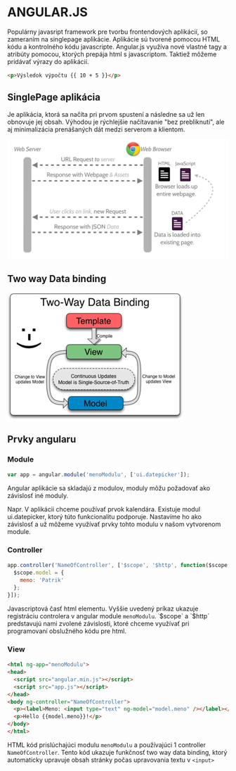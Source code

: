 # ANGULAR.JS

Populárny javasript framework pre tvorbu frontendových aplikácií, so zameraním na singlepage aplikácie. 
Aplikácie sú tvorené pomocou HTML kódu a kontrolného kódu javascripte.
Angular.js využíva nové vlastné tagy a atribúty pomocou, ktorých prepája html s javascriptom.
Taktiež môžeme pridávať výrazy do aplikácií.

```html
<p>Výsledok výpočtu {{ 10 + 5 }}</p>
```

## SinglePage aplikácia

Je aplikácia, ktorá sa načíta pri prvom spustení a následne sa už len obnovuje jej obsah. 
Výhodou je rýchlejšie načítavanie "bez prebliknutí", ale aj minimalizácia prenášaných dát medzi serverom a klientom.

![Obrazok](angularjs/spa.png)

## Two way Data binding

![Obrazok](angularjs/Two_Way_Data_Binding.png)

## Prvky angularu

### Module

```js
var app = angular.module('menoModulu', ['ui.datepicker']);
```

Angular aplikácie sa skladajú z modulov, moduly môžu požadovať ako závislosť iné moduly.

Napr. V aplikácii chceme používať prvok kalendára. Existuje modul ui.datepicker, ktorý túto funkcionalitu podporuje. 
Nastavíme ho ako závislosť a už môžeme využívať prvky tohto modulu v našom vytvorenom module.

### Controller

```js
app.controller('NameOfController', ['$scope', '$http', function($scope, $http) {
  $scope.model = {
    meno: 'Patrik'
  };
}]);
```

Javascriptová časť html elementu. Vyššie uvedený príkaz ukazuje registráciu controlera v angular module `menoModulu`.
˙$scope` a `$http` predstavujú nami zvolené závislosti, ktoré chceme využívať pri programovaní obslužného kódu pre html.

### View

```html
<html ng-app="menoModulu">
<head>
  <script src="angular.min.js"></script>
  <script src="app.js"></script>
</head>
<body ng-controller="NameOfController">
  <p><label>Meno: <input type="text" ng-model="model.meno" /></label></p>
  <p>Hello {{model.meno}}!</p>
</body>
</html>
```

HTML kód prislúchajúci modulu `menoModulu` a používajúci 1 controller `NameOfController`. 
Tento kód ukazuje funkčnosť two way data binding, ktorý automaticky upravuje obsah stránky počas upravovania textu v `<input>`

